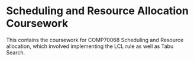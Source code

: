 # Scheduling and Resource Allocation Coursework
This contains the coursework for COMP70068 Scheduling and Resource allocation, which involved implementing the LCL rule as well as Tabu Search.
